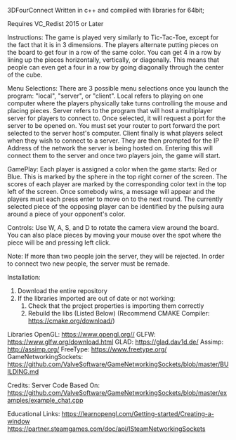 3DFourConnect
Written in c++ and compiled with libraries for 64bit;

Requires VC_Redist 2015 or Later

Instructions: 
	The game is played very similarly to Tic-Tac-Toe, except for the 
fact that it is in 3 dimensions. The players alternate putting pieces 
on the board to get four in a row of the same color. You can get 4 in 
a row by lining up the pieces horizontally, vertically, or diagonally. 
This means that people can even get a four in a row by going diagonally 
through the center of the cube.

Menu Selections:
	There are 3 possible menu selections once you launch the program: 
"local", "server", or "client". Local refers to playing on one computer 
where the players physically take turns controlling the mouse and placing 
pieces. Server refers to the program that will host a multiplayer server 
for players to connect to. Once selected, it will request a port for the 
server to be opened on. You must set your router to port forward the port 
selected to the server host's computer. Client finally is what players 
select when they wish to connect to a server. They are then prompted for 
the IP Address of the network the server is being hosted on. Entering this 
will connect them to the server and once two players join, the game will start.

GamePlay:
	Each player is assigned a color when the game starts: Red or Blue. 
This is marked by the sphere in the top right corner of the screen. The 
scores of each player are marked by the corresponding color text in the 
top left of the screen. Once somebody wins, a message will appear and the 
players must each press enter to move on to the next round. The currently 
selected piece of the opposing player can be identified by the pulsing aura 
around a piece of your opponent's color.

Controls: 
	Use W, A, S, and D to rotate the camera view around the board. 
You can also place pieces by moving your mouse over the spot where the 
piece will be and pressing left click.

Note:
	If more than two people join the server, they will be rejected. 
In order to connect two new people, the server must be remade.

Installation:
1. Download the entire repository
2. If the libraries imported are out of date or not working:
	1. Check that the project properties is importing them correctly
	2. Rebuild the libs (Listed Below) (Recommend CMAKE Compiler: https://cmake.org/download/)

Libraries
OpenGL: https://www.opengl.org//
GLFW: https://www.glfw.org/download.html
GLAD: https://glad.dav1d.de/
Assimp: http://assimp.org/
FreeType: https://www.freetype.org/
GameNetworkingSockets: https://github.com/ValveSoftware/GameNetworkingSockets/blob/master/BUILDING.md

Credits:
Server Code Based On:
https://github.com/ValveSoftware/GameNetworkingSockets/blob/master/examples/example_chat.cpp

Educational Links:
https://learnopengl.com/Getting-started/Creating-a-window
https://partner.steamgames.com/doc/api/ISteamNetworkingSockets